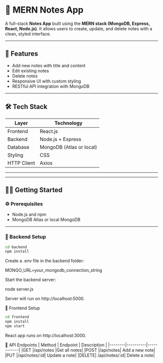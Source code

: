 # 📝 MERN Notes App

A full-stack **Notes App** built using the **MERN stack (MongoDB, Express, React, Node.js)**. It allows users to create, update, and delete notes with a clean, styled interface.

---

## 🚀 Features

-   Add new notes with title and content
-   Edit existing notes
-   Delete notes
-   Responsive UI with custom styling
-   RESTful API integration with MongoDB

---

## 🛠️ Tech Stack

| Layer       | Technology               |
| ----------- | ------------------------ |
| Frontend    | React.js                 |
| Backend     | Node.js + Express        |
| Database    | MongoDB (Atlas or local) |
| Styling     | CSS                      |
| HTTP Client | Axios                    |

---

---

## 🧑‍💻 Getting Started

### ⚙️ Prerequisites

-   Node.js and npm
-   MongoDB Atlas or local MongoDB

---

### 🔌 Backend Setup

```bash
cd backend
npm install
```

Create a .env file in the backend folder:

MONGO_URL=your_mongodb_connection_string

Start the backend server:

node server.js

Server will run on http://localhost:5000.

🎨 Frontend Setup

```bash
cd frontend
npm install
npm start
```

React app runs on http://localhost:3000.

🔗 API Endpoints
| Method | Endpoint | Description |
|--------|----------|------------|
|GET |/api/notes |Get all notes|
|POST |/api/notes| Add a new note|
|PUT |/api/notes/:id| Update a note|
|DELETE| /api/notes/:id| Delete a note|
